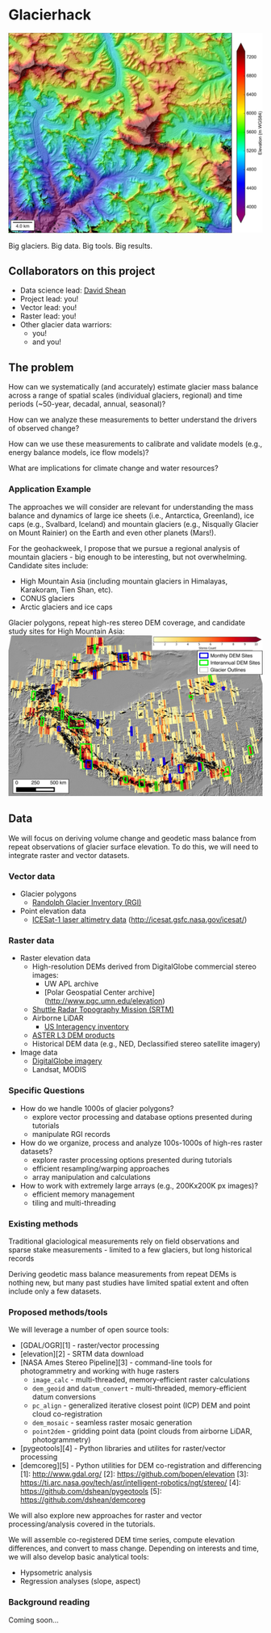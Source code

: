 # Glacierhack

![HMA DEM mosaic](./img/khumbu_mos_8m_warp_fig_sm.jpg)

Big glaciers. Big data. Big tools. Big results.

## Collaborators on this project

- Data science lead: [David Shean](https://github.com/dshean)
- Project lead: you!
- Vector lead: you!
- Raster lead: you!
- Other glacier data warriors:
    - you!
    - and you!

## The problem

How can we systematically (and accurately) estimate glacier mass balance across a range of spatial scales (individual glaciers, regional) and time periods (~50-year, decadal, annual, seasonal)?  

How can we analyze these measurements to better understand the drivers of observed change?

How can we use these measurements to calibrate and validate models (e.g., energy balance models, ice flow models)?

What are implications for climate change and water resources?

### Application Example

The approaches we will consider are relevant for understanding the mass balance and dynamics of large ice sheets (i.e., Antarctica, Greenland), ice caps (e.g., Svalbard, Iceland) and mountain glaciers (e.g., Nisqually Glacier on Mount Rainier) on the Earth and even other planets (Mars!).

For the geohackweek, I propose that we pursue a regional analysis of mountain glaciers - big enough to be interesting, but not overwhelming.  Candidate sites include:
- High Mountain Asia (including mountain glaciers in Himalayas, Karakoram, Tien Shan, etc).
- CONUS glaciers 
- Arctic glaciers and ice caps

Glacier polygons, repeat high-res stereo DEM coverage, and candidate study sites for High Mountain Asia:
![HMA map](./img/hma_wvdem_sites_sm.jpg)

## Data   

We will focus on deriving volume change and geodetic mass balance from repeat observations of glacier surface elevation.  To do this, we will need to integrate raster and vector datasets.

### Vector data
- Glacier polygons
    - [Randolph Glacier Inventory (RGI)](http://www.glims.org/RGI/)
- Point elevation data
    - [ICESat-1 laser altimetry data](http://nsidc.org/data/GLAH14/versions/34) (http://icesat.gsfc.nasa.gov/icesat/)

### Raster data
- Raster elevation data
    - High-resolution DEMs derived from DigitalGlobe commercial stereo images: 
        - UW APL archive
        - [Polar Geospatial Center archive] (http://www.pgc.umn.edu/elevation)
    - [Shuttle Radar Topography Mission (SRTM)](http://www2.jpl.nasa.gov/srtm/)
    - Airborne LiDAR 
        - [US Interagency inventory](https://coast.noaa.gov/inventory/)
    - [ASTER L3 DEM products](https://lpdaac.usgs.gov/dataset_discovery/aster/aster_products_table/ast14dem)
    - Historical DEM data (e.g., NED, Declassified stereo satellite imagery)
- Image data
    - [DigitalGlobe imagery](https://browse.digitalglobe.com/imagefinder/)
    - Landsat, MODIS

### Specific Questions 

- How do we handle 1000s of glacier polygons?
    - explore vector processing and database options presented during tutorials
    - manipulate RGI records
- How do we organize, process and analyze 100s-1000s of high-res raster datasets?
    - explore raster processing options presented during tutorials
    - efficient resampling/warping approaches
    - array manipulation and calculations
- How to work with extremely large arrays (e.g., 200Kx200K px images)?
    - efficient memory management
    - tiling and multi-threading

### Existing methods

Traditional glaciological measurements rely on field observations and sparse stake measurements - limited to a few glaciers, but long historical records

Deriving geodetic mass balance measurements from repeat DEMs is nothing new, but many past studies have limited spatial extent and often include only a few datasets.  

### Proposed methods/tools

We will leverage a number of open source tools:
- [GDAL/OGR][1] - raster/vector processing
- [elevation][2] - SRTM data download
- [NASA Ames Stereo Pipeline][3] - command-line tools for photogrammetry and working with huge rasters
    - `image_calc` - multi-threaded, memory-efficient raster calculations
    - `dem_geoid` and `datum_convert` - multi-threaded, memory-efficient datum conversions
    - `pc_align` - generalized iterative closest point (ICP) DEM and point cloud co-registration
    - `dem_mosaic` - seamless raster mosaic generation
    - `point2dem` - gridding point data (point clouds from airborne LiDAR, photogrammetry)
- [pygeotools][4] - Python libraries and utilites for raster/vector processing 
- [demcoreg][5] - Python utilities for DEM co-registration and differencing
[1]: http://www.gdal.org/
[2]: https://github.com/bopen/elevation 
[3]: https://ti.arc.nasa.gov/tech/asr/intelligent-robotics/ngt/stereo/
[4]: https://github.com/dshean/pygeotools
[5]: https://github.com/dshean/demcoreg

We will also explore new approaches for raster and vector processing/analysis covered in the tutorials.

We will assemble co-registered DEM time series, compute elevation differences, and convert to mass change.  Depending on interests and time, we will also develop basic analytical tools: 
- Hypsometric analysis
- Regression analyses (slope, aspect)

### Background reading

Coming soon...
